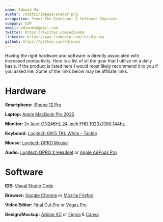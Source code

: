 ```yaml
---
name: Edmond Ma
avatar: /static/images/avatar.png
occupation: Front-End Developer & Software Engineer
company: EJM
email: edjunma@gmail.com
twitter: https://twitter.com/edjunma
linkedin: https://www.linkedin.com/in/edjunma
github: https://github.com/edjunma
---
```


Having the right hardware and software is directly associated with increased productivity. Here is a list of all the gear that I utilize on a daily basis. If the product is listed here I would most likely recommend it to you if you asked me. Some of the links below may be affiliate links.

# Hardware

**Smartphone:** [iPhone 12 Pro](https://amzn.to/39gugV3)

**Laptop:** [Apple MacBook Pro 2020](https://amzn.to/3xIL9RT)

**Monitor:** 2x [Acer GN246HL 24-inch FHD 1920x1080 144hz](https://amzn.to/3QdPtPW)

**Keyboard:** [Logitech G915 TKL White - Tactile](https://amzn.to/3zsxBLj)

**Mouse:** [Logitech GPRO Mouse](https://amzn.to/3Q6iPjv)

**Audio:** [Logitech GPRO X Headset](https://amzn.to/3xze7TZ) or [Apple AirPods Pro](https://amzn.to/3mww8fp)

# Software

**IDE:** [Visual Studio Code](https://code.visualstudio.com/)

**Browser:** [Google Chrome](https://www.google.com/chrome/) or [Mozilla Firefox](https://www.mozilla.org/en-US/firefox/new/)

**Video Editor:** [Final Cut Pro](https://www.apple.com/final-cut-pro/) or [Vegas Pro](https://www.vegascreativesoftware.com/us/vegas-pro/)

**Design/Mockup:** [Adobe XD](https://www.adobe.com/products/xd.html) or [Figma](https://www.figma.com/) & [Canva](https://www.canva.com/)
